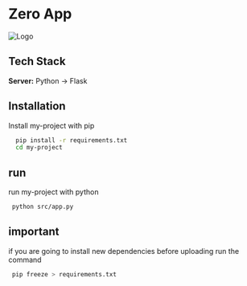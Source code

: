 # Zero App


![Logo](https://dev-to-uploads.s3.amazonaws.com/uploads/articles/th5xamgrr6se0x5ro4g6.png)


## Tech Stack
**Server:** Python -> Flask 
## Installation

Install my-project with pip

```bash
  pip install -r requirements.txt 
  cd my-project
```
## run

run my-project with python

```bash
 python src/app.py
```

## important

if you are going to install new dependencies before uploading run the command 

```bash
 pip freeze > requirements.txt
```




